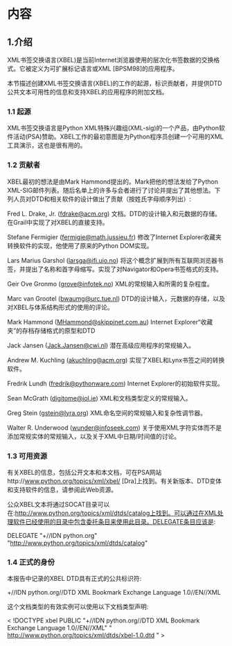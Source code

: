 # 内容

## 1.介绍

XML书签交换语言(XBEL)是当前Internet浏览器使用的层次化书签数据的交换格式。它被定义为可扩展标记语言或XML [BPSM98]的应用程序。

本节描述创建XML书签交换语言(XBEL)的工作的起源，标识贡献者，并提供DTD公共文本可用性的信息和支持XBEL的应用程序的附加文档。

### 1.1 起源

XML书签交换语言是Python XML特殊兴趣组(XML-sig)的一个产品，由Python软件活动(PSA)赞助。XBEL工作的最初意图是为Python程序员创建一个可用的XML工具演示，这也是很有用的。

### 1.2 贡献者

XBEL最初的想法是由Mark Hammond提出的。Mark把他的想法发给了Python XML-SIG邮件列表。随后名单上的许多与会者进行了讨论并提出了其他想法。下列人员对DTD和相关软件的设计做出了贡献（按姓氏字母顺序列出）:

Fred L. Drake, Jr. (fdrake@acm.org)
文档。DTD的设计输入和元数据的存储。在Grail中实现了对XBEL的直接支持。 

Stefane Fermigier (fermigie@math.jussieu.fr)
修改了Internet Explorer收藏夹转换软件的实现，他使用了原来的Python DOM实现。 

Lars Marius Garshol (larsga@ifi.uio.no)
 将这个概念扩展到所有互联网浏览器书签，并提出了名称和首字母缩写。实现了对Navigator和Opera书签格式的支持。 

Geir Ove Gronmo (grove@infotek.no)
XML的常规输入和所需的复杂程度。

Marc van Grootel (bwaumg@urc.tue.nl)
DTD的设计输入，元数据的存储，以及对XBEL与体系结构形式的使用的评论。

Mark Hammond (MHammond@skippinet.com.au)
Internet Explorer“收藏夹”的存档存储格式的原型和DTD 

Jack Jansen (Jack.Jansen@cwi.nl)
潜在高级应用程序的常规输入。

Andrew M. Kuchling (akuchling@acm.org)
实现了XBEL和Lynx书签之间的转换软件。

Fredrik Lundh (fredrik@pythonware.com)
Internet Explorer的初始软件实现。

Sean McGrath (digitome@iol.ie)
XML和文档类型定义的常规输入。 

Greg Stein (gstein@lyra.org)
XML命名空间的常规输入和复杂性调节器。

Walter R. Underwood (wunder@infoseek.com)
关于使用XML字符实体而不是添加常规实体的常规输入，以及关于XML中日期/时间值的讨论。

### 1.3 可用资源

有关XBEL的信息，包括公开文本和本文档，可在PSA网站http://www.python.org/topics/xml/xbel/ [Dra]上找到。有关新版本、DTD变体和支持软件的信息，请参阅此Web资源。

公众XBEL文本将通过SOCAT目录可以在:http://www.python.org/topics/xml/dtds/catalog上找到。可以通过在XML处理软件已经使用的目录中包含委托条目来使用此目录。DELEGATE条目应该是:

DELEGATE "+//IDN python.org" "http://www.python.org/topics/xml/dtds/catalog"


### 1.4 正式的身份

本报告中记录的XBEL DTD具有正式的公共标识符:

+//IDN python.org//DTD XML Bookmark Exchange Language 1.0//EN//XML

这个文档类型的有效实例可以使用以下文档类型声明:

< !DOCTYPE xbel
PUBLIC "+//IDN python.org//DTD XML Bookmark Exchange Language 1.0//EN//XML"
" http://www.python.org/topics/xml/dtds/xbel-1.0.dtd " >